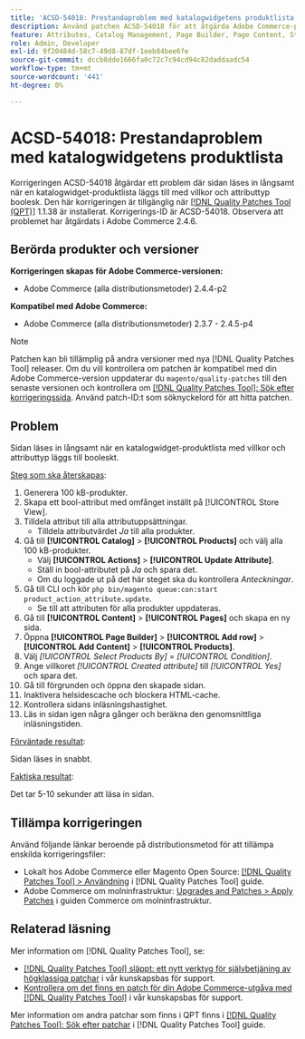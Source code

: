 ```yaml
---
title: 'ACSD-54018: Prestandaproblem med katalogwidgetens produktlista'
description: Använd patchen ACSD-54018 för att åtgärda Adobe Commerce-problemet där sidan läses in långsamt när du lägger till en katalogwidget-produktlista med villkor och attributtyp boolesk.
feature: Attributes, Catalog Management, Page Builder, Page Content, Storefront
role: Admin, Developer
exl-id: 9f20484d-58c7-49d8-87df-1eeb84bee6fe
source-git-commit: dccb8dde1666fa0c72c7c94cd94c82daddaadc54
workflow-type: tm+mt
source-wordcount: '441'
ht-degree: 0%

---
```


# ACSD-54018: Prestandaproblem med katalogwidgetens produktlista

Korrigeringen ACSD-54018 åtgärdar ett problem där sidan läses in långsamt när en katalogwidget-produktlista läggs till med villkor och attributtyp boolesk. Den här korrigeringen är tillgänglig när [[!DNL Quality Patches Tool (QPT)]](/help/announcements/adobe-commerce-announcements/magento-quality-patches-released-new-tool-to-self-serve-quality-patches.md) 1.1.38 är installerat. Korrigerings-ID är ACSD-54018. Observera att problemet har åtgärdats i Adobe Commerce 2.4.6.

## Berörda produkter och versioner

**Korrigeringen skapas för Adobe Commerce-versionen:**

* Adobe Commerce (alla distributionsmetoder) 2.4.4-p2

**Kompatibel med Adobe Commerce:**

* Adobe Commerce (alla distributionsmetoder) 2.3.7 - 2.4.5-p4

>[!NOTE]
>
>Patchen kan bli tillämplig på andra versioner med nya [!DNL Quality Patches Tool] releaser. Om du vill kontrollera om patchen är kompatibel med din Adobe Commerce-version uppdaterar du `magento/quality-patches` till den senaste versionen och kontrollera om [[!DNL Quality Patches Tool]: Sök efter korrigeringssida](https://experienceleague.adobe.com/tools/commerce-quality-patches/index.html). Använd patch-ID:t som söknyckelord för att hitta patchen.

## Problem

Sidan läses in långsamt när en katalogwidget-produktlista med villkor och attributtyp läggs till booleskt.

<u>Steg som ska återskapas</u>:

1. Generera 100 kB-produkter.
1. Skapa ett bool-attribut med omfånget inställt på [!UICONTROL Store View].
1. Tilldela attribut till alla attributuppsättningar.
   * Tilldela attributvärdet *Ja* till alla produkter.
1. Gå till **[!UICONTROL Catalog]** > **[!UICONTROL Products]** och välj alla 100 kB-produkter.
   * Välj **[!UICONTROL Actions]** > **[!UICONTROL Update Attribute]**.
   * Ställ in bool-attributet på *Ja* och spara det.
   * Om du loggade ut på det här steget ska du kontrollera *Anteckningar*.
1. Gå till CLI och kör `php bin/magento queue:con:start product_action_attribute.update`.
   * Se till att attributen för alla produkter uppdateras.
1. Gå till **[!UICONTROL Content]** > **[!UICONTROL Pages]** och skapa en ny sida.
1. Öppna **[!UICONTROL Page Builder]** > **[!UICONTROL Add row]** > **[!UICONTROL Add Content]** > **[!UICONTROL Products]**.
1. Välj *[!UICONTROL Select Products By]* = *[!UICONTROL Condition]*.
1. Ange villkoret *[!UICONTROL Created attribute]* till *[!UICONTROL Yes]* och spara det.
1. Gå till förgrunden och öppna den skapade sidan.
1. Inaktivera helsidescache och blockera HTML-cache.
1. Kontrollera sidans inläsningshastighet.
1. Läs in sidan igen några gånger och beräkna den genomsnittliga inläsningstiden.

<u>Förväntade resultat</u>:

Sidan läses in snabbt.

<u>Faktiska resultat</u>:

Det tar 5-10 sekunder att läsa in sidan.

## Tillämpa korrigeringen

Använd följande länkar beroende på distributionsmetod för att tillämpa enskilda korrigeringsfiler:

* Lokalt hos Adobe Commerce eller Magento Open Source: [[!DNL Quality Patches Tool] > Användning](https://experienceleague.adobe.com/docs/commerce-operations/tools/quality-patches-tool/usage.html) i [!DNL Quality Patches Tool] guide.
* Adobe Commerce om molninfrastruktur: [Upgrades and Patches > Apply Patches](https://experienceleague.adobe.com/docs/commerce-cloud-service/user-guide/develop/upgrade/apply-patches.html) i guiden Commerce om molninfrastruktur.

## Relaterad läsning

Mer information om [!DNL Quality Patches Tool], se:

* [[!DNL Quality Patches Tool] släppt: ett nytt verktyg för självbetjäning av högklassiga patchar](/help/announcements/adobe-commerce-announcements/magento-quality-patches-released-new-tool-to-self-serve-quality-patches.md) i vår kunskapsbas för support.
* [Kontrollera om det finns en patch för din Adobe Commerce-utgåva med [!DNL Quality Patches Tool]](/help/support-tools/patches-available-in-qpt-tool/check-patch-for-magento-issue-with-magento-quality-patches.md) i vår kunskapsbas för support.

Mer information om andra patchar som finns i QPT finns i [[!DNL Quality Patches Tool]: Sök efter patchar](https://experienceleague.adobe.com/tools/commerce-quality-patches/index.html) i [!DNL Quality Patches Tool] guide.
